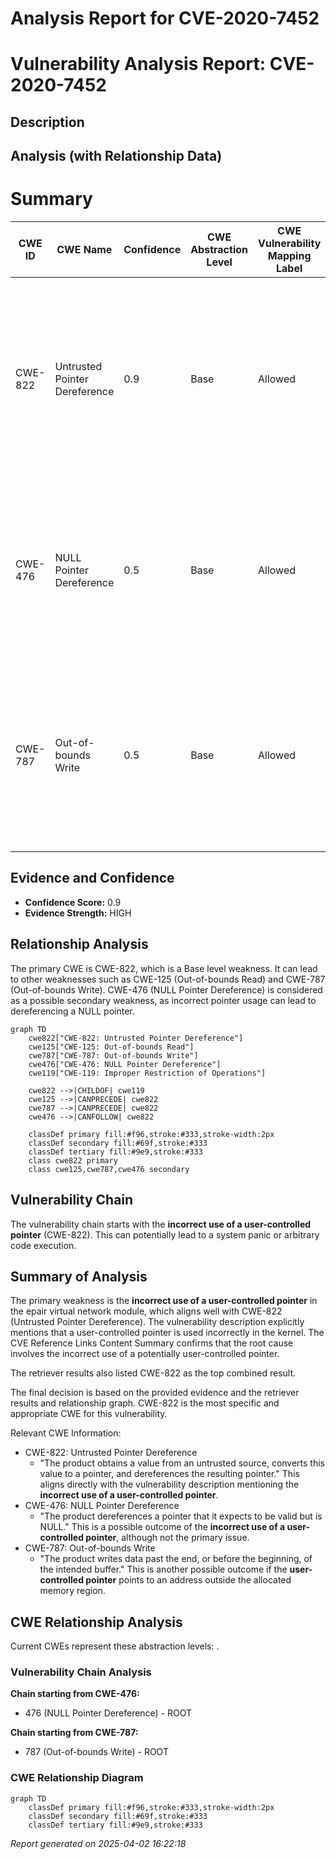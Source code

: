 # Analysis Report for CVE-2020-7452

# Vulnerability Analysis Report: CVE-2020-7452

## Description



## Analysis (with Relationship Data)

# Summary
| CWE ID | CWE Name | Confidence | CWE Abstraction Level | CWE Vulnerability Mapping Label | CWE-Vulnerability Mapping Notes |
|---|---|---|---|---|---|
| CWE-822 | Untrusted Pointer Dereference | 0.9 | Base | Allowed | Primary CWE. The vulnerability involves the **incorrect use of a user-controlled pointer**, which directly aligns with the description of CWE-822. |
| CWE-476 | NULL Pointer Dereference | 0.5 | Base | Allowed | Secondary Candidate. Although the primary issue is the incorrect use of a user-controlled pointer, it could potentially lead to a NULL pointer dereference. |
| CWE-787 | Out-of-bounds Write | 0.5 | Base | Allowed | Secondary Candidate. The **incorrect use of a user-controlled pointer** could also lead to writing outside the bounds of the allocated memory. |

## Evidence and Confidence

*   **Confidence Score:** 0.9
*   **Evidence Strength:** HIGH

## Relationship Analysis
The primary CWE is CWE-822, which is a Base level weakness. It can lead to other weaknesses such as CWE-125 (Out-of-bounds Read) and CWE-787 (Out-of-bounds Write). CWE-476 (NULL Pointer Dereference) is considered as a possible secondary weakness, as incorrect pointer usage can lead to dereferencing a NULL pointer.

```mermaid
graph TD
    cwe822["CWE-822: Untrusted Pointer Dereference"]
    cwe125["CWE-125: Out-of-bounds Read"]
    cwe787["CWE-787: Out-of-bounds Write"]
    cwe476["CWE-476: NULL Pointer Dereference"]
    cwe119["CWE-119: Improper Restriction of Operations"]

    cwe822 -->|CHILDOF| cwe119
    cwe125 -->|CANPRECEDE| cwe822
    cwe787 -->|CANPRECEDE| cwe822
    cwe476 -->|CANFOLLOW| cwe822
    
    classDef primary fill:#f96,stroke:#333,stroke-width:2px
    classDef secondary fill:#69f,stroke:#333
    classDef tertiary fill:#9e9,stroke:#333
    class cwe822 primary
    class cwe125,cwe787,cwe476 secondary
```

## Vulnerability Chain
The vulnerability chain starts with the **incorrect use of a user-controlled pointer** (CWE-822). This can potentially lead to a system panic or arbitrary code execution.

## Summary of Analysis
The primary weakness is the **incorrect use of a user-controlled pointer** in the epair virtual network module, which aligns well with CWE-822 (Untrusted Pointer Dereference). The vulnerability description explicitly mentions that a user-controlled pointer is used incorrectly in the kernel. The CVE Reference Links Content Summary confirms that the root cause involves the incorrect use of a potentially user-controlled pointer.

The retriever results also listed CWE-822 as the top combined result.

The final decision is based on the provided evidence and the retriever results and relationship graph. CWE-822 is the most specific and appropriate CWE for this vulnerability.

Relevant CWE Information:
- CWE-822: Untrusted Pointer Dereference
  - "The product obtains a value from an untrusted source, converts this value to a pointer, and dereferences the resulting pointer." This aligns directly with the vulnerability description mentioning the **incorrect use of a user-controlled pointer**.
- CWE-476: NULL Pointer Dereference
  - "The product dereferences a pointer that it expects to be valid but is NULL." This is a possible outcome of the **incorrect use of a user-controlled pointer**, although not the primary issue.
- CWE-787: Out-of-bounds Write
  - "The product writes data past the end, or before the beginning, of the intended buffer." This is another possible outcome if the **user-controlled pointer** points to an address outside the allocated memory region.


## CWE Relationship Analysis

Current CWEs represent these abstraction levels: .


### Vulnerability Chain Analysis

**Chain starting from CWE-476:**
- 476 (NULL Pointer Dereference) - ROOT


**Chain starting from CWE-787:**
- 787 (Out-of-bounds Write) - ROOT



### CWE Relationship Diagram

```mermaid
graph TD
    classDef primary fill:#f96,stroke:#333,stroke-width:2px
    classDef secondary fill:#69f,stroke:#333
    classDef tertiary fill:#9e9,stroke:#333
```



*Report generated on 2025-04-02 16:22:18*
